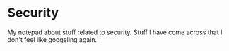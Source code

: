 # Security

My notepad about stuff related to security. Stuff I have come across that I don't feel like googeling again.